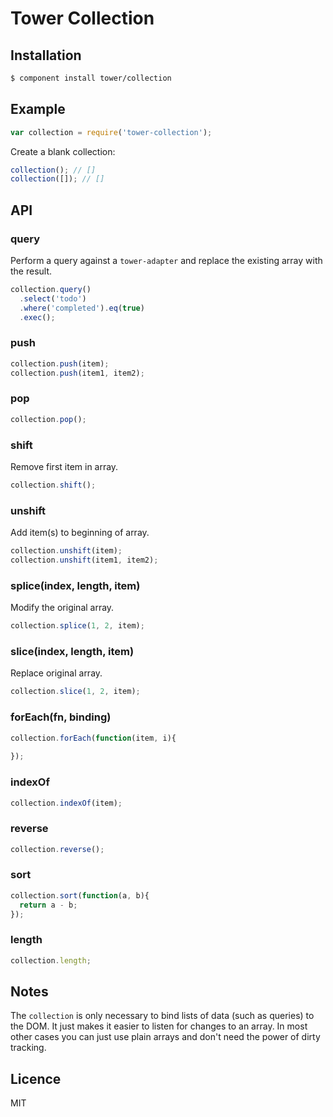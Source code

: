 # Tower Collection

## Installation

```bash
$ component install tower/collection
```

## Example

```js
var collection = require('tower-collection');
```

Create a blank collection:

```js
collection(); // []
collection([]); // []
```

## API

### query

Perform a query against a `tower-adapter` and replace the existing array with the result.

```js
collection.query()
  .select('todo')
  .where('completed').eq(true)
  .exec();
```

### push

```js
collection.push(item);
collection.push(item1, item2);
```

### pop

```js
collection.pop();
```

### shift

Remove first item in array.

```js
collection.shift();
```

### unshift

Add item(s) to beginning of array.

```js
collection.unshift(item);
collection.unshift(item1, item2);
```

### splice(index, length, item)

Modify the original array.

```js
collection.splice(1, 2, item);
```

### slice(index, length, item)

Replace original array.

```js
collection.slice(1, 2, item);
```

### forEach(fn, binding)

```js
collection.forEach(function(item, i){
  
});
```

### indexOf

```js
collection.indexOf(item);
```

### reverse

```js
collection.reverse();
```

### sort

```js
collection.sort(function(a, b){
  return a - b;
});
```

### length

```js
collection.length;
```

## Notes

The `collection` is only necessary to bind lists of data (such as queries) to the DOM. It just makes it easier to listen for changes to an array. In most other cases you can just use plain arrays and don't need the power of dirty tracking.

## Licence

MIT